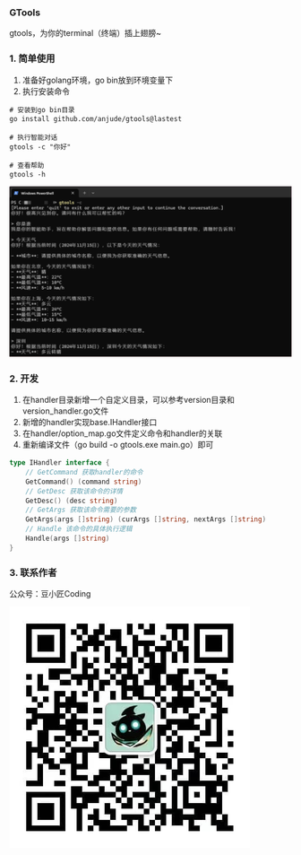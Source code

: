 ### GTools
gtools，为你的terminal（终端）插上翅膀~

### 1. 简单使用
1. 准备好golang环境，go bin放到环境变量下
2. 执行安装命令
```shell
# 安装到go bin目录
go install github.com/anjude/gtools@lastest

# 执行智能对话
gtools -c "你好"

# 查看帮助
gtools -h
```

![img.png](doc/img.png)

### 2. 开发
1. 在handler目录新增一个自定义目录，可以参考version目录和version_handler.go文件
2. 新增的handler实现base.IHandler接口
3. 在handler/option_map.go文件定义命令和handler的关联
4. 重新编译文件（go build -o gtools.exe main.go）即可
```go
type IHandler interface {
	// GetCommand 获取handler的命令
	GetCommand() (command string)
	// GetDesc 获取该命令的详情
	GetDesc() (desc string)
	// GetArgs 获取该命令需要的参数
	GetArgs(args []string) (curArgs []string, nextArgs []string)
	// Handle 该命令的具体执行逻辑
	Handle(args []string)
}
```
### 3. 联系作者
公众号：豆小匠Coding

![](doc/qrcode_for_coder_bean.jpg)